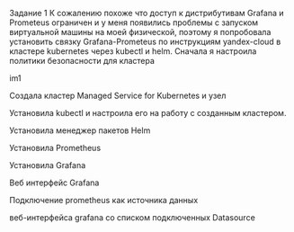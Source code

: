 Задание 1
К сожалению похоже что доступ к дистрибутивам Grafana и Prometeus ограничен и у меня появились проблемы с запуском виртуальной машины на моей физической, поэтому я попробовала установить связку Grafana-Prometeus по инструкциям yandex-cloud в кластере kubernetes через kubectl и helm.
Сначала я настроила политики безопасности для кластера

im1

Создала кластер Managed Service for Kubernetes и узел

Установила kubectl и настроила его на работу с созданным кластером.

Установила менеджер пакетов Helm

Установила Prometheus

Установила Grafana

Веб интерфейс Grafana

Подключение prometheus как источника данных

веб-интерфейса grafana со списком подключенных Datasource
